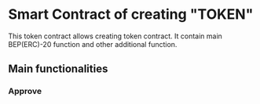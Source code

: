 # Smart Contract of creating "TOKEN" 

This token contract allows creating token contract. It contain main BEP(ERC)-20 function and other additional function. 

## Main functionalities

### Approve
